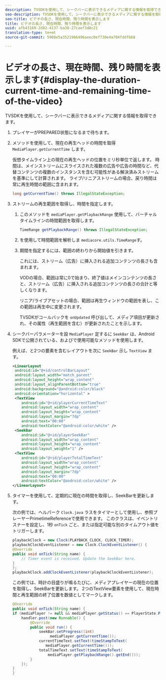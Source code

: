```yaml
---
description: TVSDKを使用して、シークバーに表示できるメディアに関する情報を取得できます。
seo-description: TVSDKを使用して、シークバーに表示できるメディアに関する情報を取得できます。
seo-title: ビデオの長さ、現在時間、残り時間を表示します
title: ビデオの長さ、現在時間、残り時間を表示します
uuid: afb43169-2d82-4137-ba38-27caef3d8c21
translation-type: tm+mt
source-git-commit: 5908e5a3521966496aeec0ef730e4a704fddfb68

---
```



# ビデオの長さ、現在時間、残り時間を表示します{#display-the-duration-current-time-and-remaining-time-of-the-video}

TVSDKを使用して、シークバーに表示できるメディアに関する情報を取得できます。

1. プレイヤーがPREPARED状態になるまで待ちます。
1. メソッドを使用して、現在の再生ヘッドの時間を取得 `MediaPlayer.getCurrentTime` します。

   仮想タイムライン上の現在の再生ヘッドの位置をミリ秒単位で返します。 時間は、メインストリームにスライスされた複数の広告や広告の時間など、代替コンテンツの複数のインスタンスを含む可能性がある解決済みストリームを基準にして計算されます。 ライブ/リニアストリームの場合、戻り時間は常に再生時間の範囲に含まれます。

   ```java
   long getCurrentTime() throws IllegalStateException;
   ```

1. ストリームの再生範囲を取得し、時間を指定します。
   1. このメソッドを `mediaPlayer.getPlaybackRange` 使用して、バーチャルタイムラインの時間範囲を取得します。

      ```java
      TimeRange getPlaybackRange() throws IllegalStateException;
      ```

   1. を使用して時間範囲を解析しま `mediacore.utils.TimeRange`す。
   1. 期間を指定するには、範囲の終わりから開始値を引きます。

      これには、ストリーム（広告）に挿入される追加コンテンツの長さも含まれます。

      VODの場合、範囲は常に0で始まり、終了値はメインコンテンツの長さと、ストリーム（広告）に挿入される追加コンテンツの長さの合計と等しくなります。

      リニア/ライブアセットの場合、範囲は再生ウィンドウの範囲を表し、この範囲は再生中に変更されます。

      TVSDKがコールバックを `onUpdated` 呼び出して、メディア項目が更新され、その属性（再生範囲を含む）が更新されたことを示します。

1. シークバーパラメーターを設 `MediaPlayer` 定するに `SeekBar` は、Android SDKで公開されている、およびで使用可能なメソッドを使用します。

   例えば、と2つの要素を含むレイアウトを次に `SeekBar` 示し `TextView` ます。

   ```xml
   <LinearLayout 
    android:id="@+id/controlBarLayout" 
    android:layout_width="match_parent" 
    android:layout_height="wrap_content" 
    android:layout_alignParentBottom="true" 
    android:background="@android:color/black" 
    android:orientation="horizontal" > 
    <TextView 
       android:id="@+id/playerCurrentTimeText" 
       android:layout_width="wrap_content" 
       android:layout_height="wrap_content" 
       android:layout_margin="7dp" 
       android:text="00:00" 
       android:textColor="@android:color/white" /> 
    <SeekBar 
       android:id="@+id/playerSeekBar" 
       android:layout_width="wrap_content" 
       android:layout_height="wrap_content" 
       android:layout_weight="1" /> 
    <TextView 
       android:id="@+id/playerTotalTimeText" 
       android:layout_width="wrap_content" 
       android:layout_height="wrap_content" 
       android:layout_margin="7dp" 
       android:text="00:00" 
       android:textColor="@android:color/white" /> 
   </LinearLayout>
   ```

1. タイマーを使用して、定期的に現在の時間を取得し、SeekBarを更新します。

   次の例では、ヘルパーク `Clock.java` ラスをタイマーとして使用し、参照プレーヤーPrimetimeReferenceで使用できます。 このクラスは、イベントリスナーを設定し、1秒 `onTick` ごと、または指定可能な別のタイムアウト値をトリガーします。

   ```java
   playbackClock = new Clock(PLAYBACK_CLOCK, CLOCK_TIMER); 
   playbackClockEventListener = new Clock.ClockEventListener() { 
   @Override 
   public void onTick(String name) { 
       // Timer event is received. Update the SeekBar here. 
   } 
   }; 
   playbackClock.addClockEventListener(playbackClockEventListener);
   ```

   この例では、時計の目盛りが鳴るたびに、メディアプレイヤーの現在の位置を取得し、SeekBarを更新します。 2つのTextView要素を使用して、現在時間と再生範囲の終了位置を数値としてマークします。

   ```java
   @Override 
   public void onTick(String name) { 
   if (mediaPlayer != null && mediaPlayer.getStatus() == PlayerState.PLAYING) { 
       handler.post(new Runnable() { 
           @Override 
           public void run() { 
               seekBar.setProgress((int)  
                    mediaPlayer.getCurrentTime()); 
               currentTimeText.setText(timeStampToText( 
                  mediaPlayer.getCurrentTime())); 
               totalTimeText.setText(timeStampToText( 
                   mediaPlayer.getPlaybackRange().getEnd())); 
           } 
       }); 
   } 
   }
   ```

